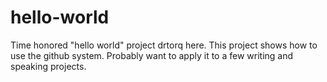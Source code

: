 hello-world
===========

Time honored "hello world" project
drtorq here. This project shows how to use the github system. Probably want to apply it to a few writing and speaking projects.
